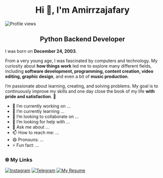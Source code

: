 <h1 align="center">Hi 🍷, I'm Amirrzajafary</h1>





![Profile views](https://komarev.com/ghpvc/?username=AmirrezaJafary&label=Profile%20views&color=brightgreen&style=for-the-badge)

<h2 align="center">Python Backend Developer</h1>



I was born on **December 24, 2003**.  

From a very young age, I was fascinated by computers and technology. My curiosity about **how things work** led me to explore many different fields, including **software development, programming, content creation, video editing, graphic design**, and even a bit of **music production**.  

I’m passionate about learning, creating, and solving problems. My goal is to continuously improve my skills and one day close the book of my life **with pride and satisfaction**. 🚀











- 🔭 I’m currently working on ...
- 🌱 I’m currently learning ...
- 👯 I’m looking to collaborate on ...
- 🤔 I’m looking for help with ...
- 💬 Ask me about ...
- 📫 How to reach me: ...
- 😄 Pronouns: ...
- ⚡ Fun fact: ...    


### 🌐 My Links  

[![Instagram](https://img.shields.io/badge/Instagram-E4405F?style=for-the-badge&logo=instagram&logoColor=white)](https://instagram.com/amirrezaw_jafary)
[![Telegram](https://img.shields.io/badge/Telegram-0088cc?style=for-the-badge&logo=telegram&logoColor=white)](https://t.me/Pv_Amirrexa)
[![My Resume](https://img.shields.io/badge/my%20resume-FFD700?style=for-the-badge&logo=readme&logoColor=black)](https://yourresume.com)

